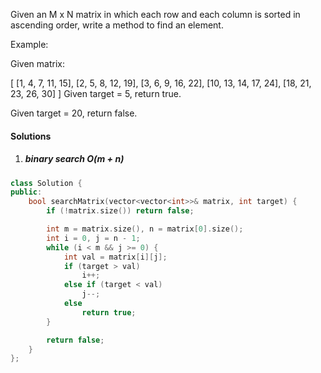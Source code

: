 Given an M x N matrix in which each row and each column is sorted in ascending order, write a method to find an element.

Example:

Given matrix:

[
  [1,   4,  7, 11, 15],
  [2,   5,  8, 12, 19],
  [3,   6,  9, 16, 22],
  [10, 13, 14, 17, 24],
  [18, 21, 23, 26, 30]
]
Given target = 5, return true.

Given target = 20, return false.



#### Solutions

1. ##### binary search O(m + n)

```c++
class Solution {
public:
    bool searchMatrix(vector<vector<int>>& matrix, int target) {
        if (!matrix.size()) return false;

        int m = matrix.size(), n = matrix[0].size();
        int i = 0, j = n - 1;
        while (i < m && j >= 0) {
            int val = matrix[i][j];
            if (target > val)
                i++;
            else if (target < val)
                j--;
            else
                return true;
        }

        return false;
    }
};
```
